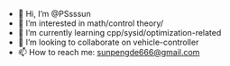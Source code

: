 - 👋 Hi, I’m @PSsssun
- 👀 I’m interested in math/control theory/
- 🌱 I’m currently learning cpp/sysid/optimization-related
- 💞️ I’m looking to collaborate on vehicle-controller
- 📫 How to reach me: sunpengde666@gmail.com

<!---
PSsssun/PSsssun is a ✨ special ✨ repository because its `README.md` (this file) appears on your GitHub profile.
You can click the Preview link to take a look at your changes.
--->
